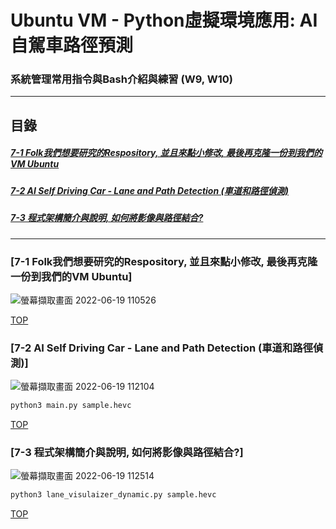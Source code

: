 # Ubuntu VM - Python虛擬環境應用: AI自駕車路徑預測
### 系統管理常用指令與Bash介紹與練習 (W9, W10)
<a name="000"/>

---
## 目錄
##### [7-1 Folk我們想要研究的Respository, 並且來點小修改, 最後再克隆一份到我們的VM Ubuntu](#001)
##### [7-2 AI Self Driving Car - Lane and Path Detection (車道和路徑偵測)](#002)
##### [7-3 程式架構簡介與說明, 如何將影像與路徑結合?](#003)
---

<a name="001"/>

### [7-1 Folk我們想要研究的Respository, 並且來點小修改, 最後再克隆一份到我們的VM Ubuntu]
![螢幕擷取畫面 2022-06-19 110526](https://user-images.githubusercontent.com/89327055/174464206-7b41d075-0d16-45fe-9c56-cd3f3ac3da05.png)




[TOP](#000)

<a name="002"/>

### [7-2 AI Self Driving Car - Lane and Path Detection (車道和路徑偵測)]
![螢幕擷取畫面 2022-06-19 112104](https://user-images.githubusercontent.com/89327055/174464511-ea045f01-3b40-4b79-bf5e-83c389e8f896.png)
````sh
python3 main.py sample.hevc
````




[TOP](#000)

<a name="003"/>

### [7-3 程式架構簡介與說明, 如何將影像與路徑結合?]
![螢幕擷取畫面 2022-06-19 112514](https://user-images.githubusercontent.com/89327055/174464578-de3a7f3c-e44b-401d-9d58-b934a11c56a5.png)
````sh
python3 lane_visulaizer_dynamic.py sample.hevc
````



[TOP](#000)
